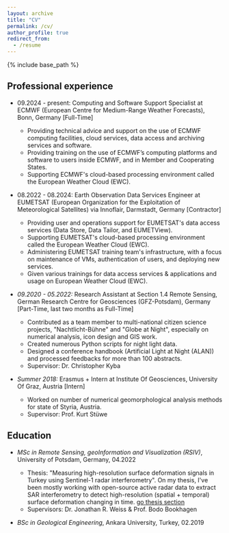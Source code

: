 ```yaml
---
layout: archive
title: "CV"
permalink: /cv/
author_profile: true
redirect_from:
  - /resume
---
```


{% include base_path %}

## Professional experience
* 09.2024 - present: Computing and Software Support Specialist at ECMWF (European Centre for Medium-Range Weather Forecasts), Bonn, Germany [Full-Time]
  * Providing technical advice and support on the use of ECMWF computing facilities, cloud services, data access and archiving services and software.
  * Providing training on the use of ECMWF’s computing platforms and software to users inside ECMWF, and in Member and Cooperating States.
  * Supporting ECMWF's cloud-based processing environment called the European Weather Cloud (EWC).

* 08.2022 - 08.2024: Earth Observation Data Services Engineer at EUMETSAT (European Organization for the Exploitation of Meteorological Satellites) via Innoflair, Darmstadt, Germany [Contractor]
  * Providing user and operations support for EUMETSAT's data access services (Data Store, Data Tailor, and EUMETView).
  * Supporting EUMETSAT's cloud-based processing environment called the European Weather Cloud (EWC).
  * Administering EUMETSAT training team's infrastructure, with a focus on maintenance of VMs, authentication of users, and deploying new services.
  * Given various trainings for data access services & applications and usage on European Weather Cloud (EWC).

* *09.2020 - 05.2022:* Research Assistant at Section 1.4 Remote Sensing, German Research Centre for Geosciences (GFZ-Potsdam), Germany [Part-Time, last two months as Full-Time]
  * Contributed as a team member to multi-national citizen science projects, "Nachtlicht-Bühne" and "Globe at Night", especially on numerical analysis, icon design and GIS work.
  * Created numerous Python scripts for night light data.
  * Designed a conference handbook (Artificial Light at Night (ALAN)) and processed feedbacks for more than 100 abstracts.
  * Supervisor: Dr. Christopher Kyba

* *Summer 2018:* Erasmus + Intern at Institute Of Geosciences, University Of Graz, Austria [Intern]
  * Worked on number of numerical geomorphological analysis methods for state of Styria, Austria.
  * Supervisor: Prof. Kurt Stüwe
  
## Education
* *MSc in Remote Sensing, geoInformation and Visualization (RSIV)*, University of Potsdam, Germany,  04.2022
  * Thesis: "Measuring high-resolution surface deformation signals in Turkey using Sentinel-1 radar interferometry". On my thesis, I've been mostly working with open-source active radar data to extract SAR interferometry to detect high-resolution (spatial + temporal) surface deformation changing in time. [go thesis section](https://yigit.rocks/thesis/)
  * Supervisors: Dr. Jonathan R. Weiss & Prof. Bodo Bookhagen

* *BSc in Geological Engineering*, Ankara University, Turkey, 02.2019
